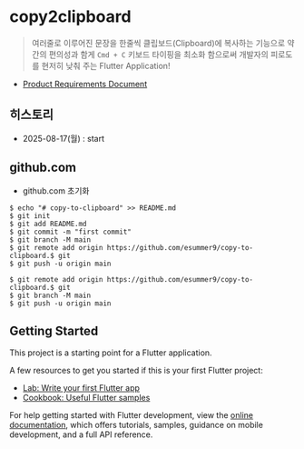 # copy2clipboard

 > 여러줄로 이루어진 문장을 한줄씩 클립보드(Clipboard)에 복사하는 기능으로 약간의 편의성과 함게 `Cmd + C` 키보드 타이핑을 최소화 함으로써 개발자의 피로도를 현저히 낮춰 주는 Flutter Application!
 
 - [Product Requirements Document](copy2clipboard-PRD.md)

## 히스토리
 - 2025-08-17(월) : start 


## github.com
 - github.com 초기화 

```shell
$ echo "# copy-to-clipboard" >> README.md
$ git init
$ git add README.md
$ git commit -m "first commit"
$ git branch -M main
$ git remote add origin https://github.com/esummer9/copy-to-clipboard.$ git
$ git push -u origin main
```

```shell
$ git remote add origin https://github.com/esummer9/copy-to-clipboard.$ git
$ git branch -M main
$ git push -u origin main
```

## Getting Started

This project is a starting point for a Flutter application.

A few resources to get you started if this is your first Flutter project:

- [Lab: Write your first Flutter app](https://docs.flutter.dev/get-started/codelab)
- [Cookbook: Useful Flutter samples](https://docs.flutter.dev/cookbook)

For help getting started with Flutter development, view the
[online documentation](https://docs.flutter.dev/), which offers tutorials,
samples, guidance on mobile development, and a full API reference.
